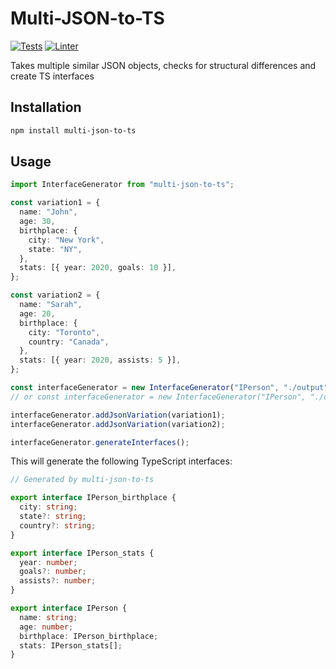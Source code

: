 # Multi-JSON-to-TS

[![Tests](https://github.com/strenkml/multi-json-to-ts/actions/workflows/test.yml/badge.svg?branch=master)](https://github.com/strenkml/multi-json-to-ts/actions/workflows/test.yml) [![Linter](https://github.com/strenkml/multi-json-to-ts/actions/workflows/linter.yml/badge.svg?branch=master)](https://github.com/strenkml/multi-json-to-ts/actions/workflows/linter.yml)

Takes multiple similar JSON objects, checks for structural differences and create TS interfaces

## Installation

```bash
npm install multi-json-to-ts
```

## Usage

```typescript
import InterfaceGenerator from "multi-json-to-ts";

const variation1 = {
  name: "John",
  age: 30,
  birthplace: {
    city: "New York",
    state: "NY",
  },
  stats: [{ year: 2020, goals: 10 }],
};

const variation2 = {
  name: "Sarah",
  age: 20,
  birthplace: {
    city: "Toronto",
    country: "Canada",
  },
  stats: [{ year: 2020, assists: 5 }],
};

const interfaceGenerator = new InterfaceGenerator("IPerson", "./output", true);
// or const interfaceGenerator = new InterfaceGenerator("IPerson", "./output", true, [variation1, variation2]);

interfaceGenerator.addJsonVariation(variation1);
interfaceGenerator.addJsonVariation(variation2);

interfaceGenerator.generateInterfaces();
```

This will generate the following TypeScript interfaces:

```typescript
// Generated by multi-json-to-ts

export interface IPerson_birthplace {
  city: string;
  state?: string;
  country?: string;
}

export interface IPerson_stats {
  year: number;
  goals?: number;
  assists?: number;
}

export interface IPerson {
  name: string;
  age: number;
  birthplace: IPerson_birthplace;
  stats: IPerson_stats[];
}
```
